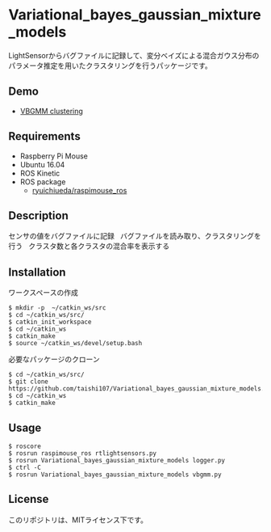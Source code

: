 # Variational_bayes_gaussian_mixture_models
LightSensorからバグファイルに記録して、変分ベイズによる混合ガウス分布のパラメータ推定を用いたクラスタリングを行うパッケージです。

## Demo
* [VBGMM clustering](https://www.youtube.com/watch?v=rWt3-W2nMFE&feature=youtu.be)

## Requirements
* Raspberry Pi Mouse
* Ubuntu 16.04
* ROS Kinetic
* ROS package
  * [ryuichiueda/raspimouse_ros](https://github.com/ryuichiueda/raspimouse_ros.git)

## Description
センサの値をバグファイルに記録  
バグファイルを読み取り、クラスタリングを行う  
クラスタ数と各クラスタの混合率を表示する


## Installation
ワークスペースの作成
```
$ mkdir -p  ~/catkin_ws/src
$ cd ~/catkin_ws/src/
$ catkin_init_workspace
$ cd ~/catkin_ws
$ catkin_make
$ source ~/catkin_ws/devel/setup.bash
```
必要なパッケージのクローン
```
$ cd ~/catkin_ws/src/
$ git clone https://github.com/taishi107/Variational_bayes_gaussian_mixture_models.git
$ cd ~/catkin_ws
$ catkin_make
```
## Usage
```
$ roscore
$ rosrun raspimouse_ros rtlightsensors.py
$ rosrun Variational_bayes_gaussian_mixture_models logger.py
$ ctrl -C
$ rosrun Variational_bayes_gaussian_mixture_models vbgmm.py
```
## License
このリポジトリは、MITライセンス下です。

